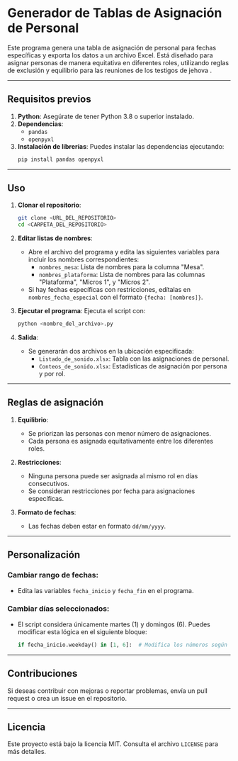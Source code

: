 # Generador de Tablas de Asignación de Personal

Este programa genera una tabla de asignación de personal para fechas específicas y exporta los datos a un archivo Excel. Está diseñado para asignar personas de manera equitativa en diferentes roles, utilizando reglas de exclusión y equilibrio para las reuniones de los testigos de jehova .

---

## **Requisitos previos**

1. **Python**: Asegúrate de tener Python 3.8 o superior instalado.
2. **Dependencias**:
   - `pandas`
   - `openpyxl`
3. **Instalación de librerías**: Puedes instalar las dependencias ejecutando:
   ```bash
   pip install pandas openpyxl
   ```

---

## **Uso**

1. **Clonar el repositorio**:
   ```bash
   git clone <URL_DEL_REPOSITORIO>
   cd <CARPETA_DEL_REPOSITORIO>
   ```

2. **Editar listas de nombres**:
   - Abre el archivo del programa y edita las siguientes variables para incluir los nombres correspondientes:
     - `nombres_mesa`: Lista de nombres para la columna "Mesa".
     - `nombres_plataforma`: Lista de nombres para las columnas "Plataforma", "Micros 1", y "Micros 2".
   - Si hay fechas específicas con restricciones, edítalas en `nombres_fecha_especial` con el formato `{fecha: [nombres]}`.

3. **Ejecutar el programa**:
   Ejecuta el script con:
   ```bash
   python <nombre_del_archivo>.py
   ```

4. **Salida**:
   - Se generarán dos archivos en la ubicación especificada:
     - `Listado_de_sonido.xlsx`: Tabla con las asignaciones de personal.
     - `Conteos_de_sonido.xlsx`: Estadísticas de asignación por persona y por rol.

---

## **Reglas de asignación**

1. **Equilibrio**:
   - Se priorizan las personas con menor número de asignaciones.
   - Cada persona es asignada equitativamente entre los diferentes roles.

2. **Restricciones**:
   - Ninguna persona puede ser asignada al mismo rol en días consecutivos.
   - Se consideran restricciones por fecha para asignaciones específicas.

3. **Formato de fechas**:
   - Las fechas deben estar en formato `dd/mm/yyyy`.

---

## **Personalización**

### Cambiar rango de fechas:
   - Edita las variables `fecha_inicio` y `fecha_fin` en el programa.

### Cambiar días seleccionados:
   - El script considera únicamente martes (1) y domingos (6). Puedes modificar esta lógica en el siguiente bloque:
     ```python
     if fecha_inicio.weekday() in [1, 6]:  # Modifica los números según los días deseados
     ```

---

## **Contribuciones**

Si deseas contribuir con mejoras o reportar problemas, envía un pull request o crea un issue en el repositorio.

---

## **Licencia**

Este proyecto está bajo la licencia MIT. Consulta el archivo `LICENSE` para más detalles.
